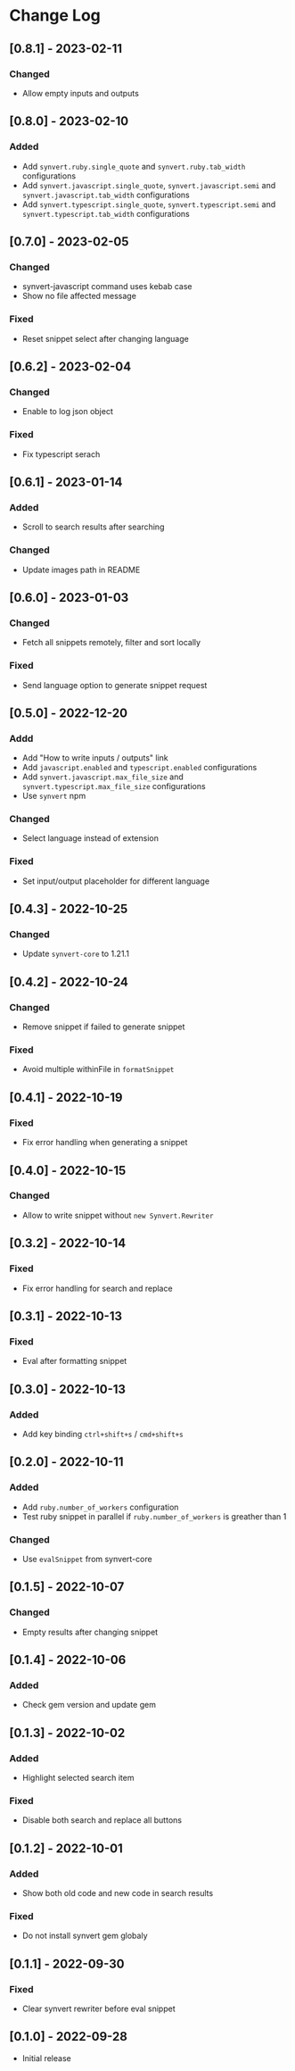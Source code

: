 # Change Log

## [0.8.1] - 2023-02-11

### Changed

- Allow empty inputs and outputs

## [0.8.0] - 2023-02-10

### Added

- Add `synvert.ruby.single_quote` and `synvert.ruby.tab_width` configurations
- Add `synvert.javascript.single_quote`, `synvert.javascript.semi` and `synvert.javascript.tab_width` configurations
- Add `synvert.typescript.single_quote`, `synvert.typescript.semi` and `synvert.typescript.tab_width` configurations

## [0.7.0] - 2023-02-05

### Changed

- synvert-javascript command uses kebab case
- Show no file affected message

### Fixed

- Reset snippet select after changing language

## [0.6.2] - 2023-02-04

### Changed

- Enable to log json object

### Fixed

- Fix typescript serach

## [0.6.1] - 2023-01-14

### Added

- Scroll to search results after searching

### Changed

- Update images path in README

## [0.6.0] - 2023-01-03

### Changed

- Fetch all snippets remotely, filter and sort locally

### Fixed

- Send language option to generate snippet request

## [0.5.0] - 2022-12-20

### Addd

- Add "How to write inputs / outputs" link
- Add `javascript.enabled` and `typescript.enabled` configurations
- Add `synvert.javascript.max_file_size` and `synvert.typescript.max_file_size` configurations
- Use `synvert` npm

### Changed

- Select language instead of extension

### Fixed

- Set input/output placeholder for different language

## [0.4.3] - 2022-10-25

### Changed

- Update `synvert-core` to 1.21.1

## [0.4.2] - 2022-10-24

### Changed

- Remove snippet if failed to generate snippet

### Fixed

- Avoid multiple withinFile in `formatSnippet`

## [0.4.1] - 2022-10-19

### Fixed

- Fix error handling when generating a snippet

## [0.4.0] - 2022-10-15

### Changed

- Allow to write snippet without `new Synvert.Rewriter`

## [0.3.2] - 2022-10-14

### Fixed

- Fix error handling for search and replace

## [0.3.1] - 2022-10-13

### Fixed

- Eval after formatting snippet

## [0.3.0] - 2022-10-13

### Added

- Add key binding `ctrl+shift+s` / `cmd+shift+s`

## [0.2.0] - 2022-10-11

### Added

- Add `ruby.number_of_workers` configuration
- Test ruby snippet in parallel if `ruby.number_of_workers` is greather than 1

### Changed

- Use `evalSnippet` from synvert-core

## [0.1.5] - 2022-10-07

### Changed

- Empty results after changing snippet

## [0.1.4] - 2022-10-06

### Added

- Check gem version and update gem

## [0.1.3] - 2022-10-02

### Added

- Highlight selected search item

### Fixed

- Disable both search and replace all buttons

## [0.1.2] - 2022-10-01

### Added
- Show both old code and new code in search results

### Fixed
- Do not install synvert gem globaly

## [0.1.1] - 2022-09-30

### Fixed
- Clear synvert rewriter before eval snippet

## [0.1.0] - 2022-09-28

- Initial release
